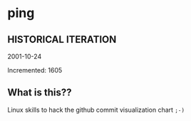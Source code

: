 # ping

## HISTORICAL ITERATION
2001-10-24

Incremented: 1605

## What is this?? 
Linux skills to hack the github commit visualization chart `;-)`
